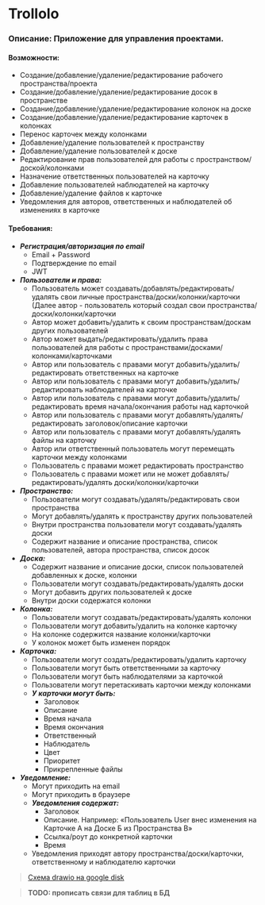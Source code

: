 # Trollolo

### Описание: Приложение для управления проектами.

#### Возможности:
* Создание/добавление/удаление/редактирование рабочего пространства/проекта
* Создание/добавление/удаление/редактирование досок в пространстве
* Создание/добавление/удаление/редактирование колонок на доске
* Создание/добавление/удаление/редактирование карточек в колонках
* Перенос карточек между колонками
* Добавление/удаление пользователей к пространству
* Добавление/удаление пользователей к доске
* Редактирование прав пользователей для работы с пространством/доской/колонками
* Назначение ответственных пользователей на карточку
* Добавление пользователей наблюдателей на карточку
* Добавление/удаление файлов к карточке
* Уведомления для авторов, ответственных и наблюдателей об изменениях в карточке

#### Требования:
* ___Регистрация/авторизация по email___
    * Email + Password
    * Подтверждение по email
    * JWT
* ___Пользователи и права:___
    * Пользователь может создавать/добавлять/редактировать/удалять свои личные пространства/доски/колонки/карточки (Далее автор - пользователь который создал свои пространства/доски/колонки/карточки
    * Автор может добавить/удалить к своим пространствам/доскам других пользователей
    * Автор может выдать/редактировать/удалить права пользователей для работы с пространствами/досками/колонками/карточками
    * Автор или пользователь с правами могут добавить/удалить/редактировать ответственных на карточке
    * Автор или пользователь с правами могут добавить/удалить/редактировать наблюдателей на карточке
    * Автор или пользователь с правами могут добавить/удалить/редактировать время начала/окончания работы над карточкой
    * Автор или пользователь с правами могут добавлять/удалять/редактировать заголовок/описание карточки
    * Автор или пользователь с правами могут добавлять/удалять файлы на карточку
    * Автор или ответственный пользователь могут перемещать карточки между колонками
    * Пользователь с правами может редактировать пространство
    * Пользователь с правами может или не может добавлять/редактировать/удалять доски/колонки/карточки
* ___Пространство:___
    * Пользователи могут создавать/удалять/редактировать свои пространства
    * Могут добавлять/удалять к пространству других пользователей
    * Внутри пространства пользователи могут создавать/удалять доски
    * Содержит название и описание пространства, список пользователей, автора пространства, список досок
* ___Доска:___
    * Содержит название и описание доски, список пользователей добавленных к доске, колонки
    * Пользователи могут создавать/редактировать/удалять доски
    * Могут добавить других пользователей к доске
    * Внутри доски содержатся колонки
* ___Колонка:___
    * Пользователи могут создавать/редактировать/удалять колонки
    * Пользователи могут добавить/удалить на колонке карточку
    * На колонке содержится название колонки/карточки
    * У колонок может быть изменен порядок
* ___Карточка:___
    * Пользователи могут создать/редактировать/удалить карточку
    * Пользователи могут быть ответственными за карточку
    * Пользователи могут быть наблюдателями за карточкой
    * Пользователи могут перетаскивать карточки между колонками
    * ___У карточки могут быть:___
        * Заголовок
        * Описание
        * Время начала
        * Время окончания
        * Ответственный
        * Наблюдатель
        * Цвет
        * Приоритет
        * Прикрепленные файлы
* ___Уведомление:___
    * Могут приходить на email
    * Могут приходить в браузере
    * ___Уведомления содержат:___
        * Заголовок
        * Описание. Например: «Пользователь User внес изменения на Карточке А на Доске Б из Пространства В»
        * Ссылка/роут до конкретной карточки
        * Время
    * Уведомления приходят автору пространства/доски/карточки, ответственному и наблюдателю карточки

>[Схема drawio на google disk](https://drive.google.com/file/d/12BkY1BTsJXrcm07ZNVeEIY1NTWxTOQpn/view?usp=sharing)

> __TODO: прописать связи для таблиц в БД__
